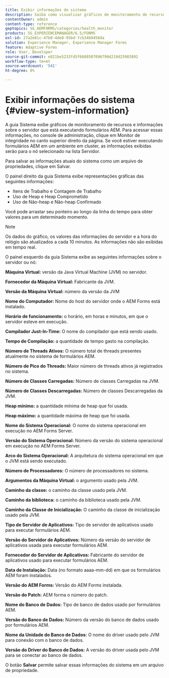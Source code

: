 ```yaml
---
title: Exibir informações do sistema
description: Saiba como visualizar gráficos de monitoramento de recursos e informações sobre o servidor que está executando formulários AEM.
contentOwner: admin
content-type: reference
geptopics: SG_AEMFORMS/categories/health_monitor
products: SG_EXPERIENCEMANAGER/6.5/FORMS
exl-id: 27a2e81c-47b0-4de8-95bd-7cb34b9450da
solution: Experience Manager, Experience Manager Forms
feature: Adaptive Forms
role: User, Developer
source-git-commit: e821be5233fd5f6688507096790d219d25903892
workflow-type: tm+mt
source-wordcount: '541'
ht-degree: 0%

---
```


# Exibir informações do sistema {#view-system-information}

A guia Sistema exibe gráficos de monitoramento de recursos e informações sobre o servidor que está executando formulários AEM. Para acessar essas informações, no console de administração, clique em Monitor de integridade no canto superior direito da página. Se você estiver executando formulários AEM em um ambiente em cluster, as informações exibidas serão para o nó selecionado na lista Servidor.

Para salvar as informações atuais do sistema como um arquivo de propriedades, clique em Salvar.

O painel direito da guia Sistema exibe representações gráficas das seguintes informações:

* Itens de Trabalho e Contagem de Trabalho
* Uso de Heap e Heap Comprometido
* Uso de Não-heap e Não-heap Confirmado

Você pode arrastar seu ponteiro ao longo da linha do tempo para obter valores para um determinado momento.

>[!NOTE]
>
>Os dados do gráfico, os valores das informações do servidor e a hora do relógio são atualizados a cada 10 minutos. As informações não são exibidas em tempo real.

O painel esquerdo da guia Sistema exibe as seguintes informações sobre o servidor ou nó:

**Máquina Virtual:** versão da Java Virtual Machine (JVM) no servidor.

**Fornecedor da Máquina Virtual:** Fabricante da JVM.

**Versão da Máquina Virtual:** número da versão da JVM

**Nome do Computador:** Nome do host do servidor onde o AEM Forms está instalado.

**Horário de funcionamento:** o horário, em horas e minutos, em que o servidor esteve em execução.

**Compilador Just-In-Time:** O nome do compilador que está sendo usado.

**Tempo de Compilação:** a quantidade de tempo gasto na compilação.

**Número de Threads Ativos:** O número total de threads presentes atualmente no sistema de formulários AEM.

**Número de Pico do Threads:** Maior número de threads ativos já registrados no sistema.

**Número de Classes Carregadas:** Número de classes Carregadas na JVM.

**Número de Classes Descarregadas:** Número de classes Descarregadas da JVM.

**Heap mínimo:** a quantidade mínima de heap que foi usada.

**Heap máximo:** a quantidade máxima de heap que foi usada.

**Nome do Sistema Operacional:** O nome do sistema operacional em execução no AEM Forms Server.

**Versão do Sistema Operacional:** Número da versão do sistema operacional em execução no AEM Forms Server.

**Arco do Sistema Operacional:** A arquitetura do sistema operacional em que o JVM está sendo executado.

**Número de Processadores:** O número de processadores no sistema.

**Argumentos da Máquina Virtual:** o argumento usado pela JVM.

**Caminho da classe:** o caminho da classe usado pela JVM.

**Caminho da biblioteca:** o caminho da biblioteca usado pela JVM.

**Caminho da Classe de Inicialização:** O caminho da classe de inicialização usado pela JVM.

**Tipo de Servidor de Aplicativos:** Tipo de servidor de aplicativos usado para executar formulários AEM.

**Versão do Servidor de Aplicativos:** Número da versão do servidor de aplicativos usada para executar formulários AEM.

**Fornecedor do Servidor de Aplicativos:** Fabricante do servidor de aplicativos usado para executar formulários AEM.

**Data de Instalação:** Data (no formato aaaa-mm-dd) em que os formulários AEM foram instalados.

**Versão do AEM Forms:** Versão do AEM Forms instalada.

**Versão do Patch:** AEM forma o número do patch.

**Nome do Banco de Dados:** Tipo de banco de dados usado por formulários AEM.

**Versão do Banco de Dados:** Número da versão do banco de dados usado por formulários AEM.

**Nome da Unidade do Banco de Dados:** O nome do driver usado pelo JVM para conexão com o banco de dados.

**Versão do Driver do Banco de Dados:** A versão do driver usada pelo JVM para se conectar ao banco de dados.

O botão **Salvar** permite salvar essas informações do sistema em um arquivo de propriedade.

